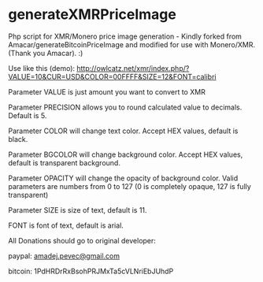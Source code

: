 # generateXMRPriceImage
Php script for XMR/Monero price image generation - Kindly forked from Amacar/generateBitcoinPriceImage and modified for use with Monero/XMR. (Thank you Amacar). :)

Use like this (demo):
http://owlcatz.net/xmr/index.php/?VALUE=10&CUR=USD&COLOR=00FFFF&SIZE=12&FONT=calibri

Parameter VALUE is just amount you want to convert to XMR

Parameter PRECISION allows you to round calculated value to decimals. Default is 5.

Parameter COLOR will change text color. Accept HEX values, default is black.

Parameter BGCOLOR will change background color. Accept HEX values, default is transparent background.

Parameter OPACITY will change the opacity of background color. Valid parameters are numbers from 0 to 127 (0 is completely opaque, 127 is fully transparent)

Parameter SIZE is size of text, default is 11.

FONT is font of text, default is arial.

All Donations should go to original developer: 

paypal: amadej.pevec@gmail.com

bitcoin: 1PdHRDrRxBsohPRJMxTa5cVLNriEbJUhdP
